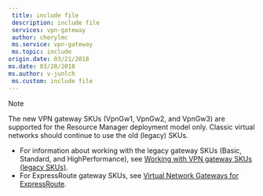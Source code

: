 ```yaml
---
 title: include file
 description: include file
 services: vpn-gateway
 author: cherylmc
 ms.service: vpn-gateway
 ms.topic: include
origin.date: 03/21/2018
ms.date: 03/28/2018
ms.author: v-junlch
 ms.custom: include file
---
```


> [!NOTE]
> The new VPN gateway SKUs (VpnGw1, VpnGw2, and VpnGw3) are supported for the Resource Manager deployment model only. Classic virtual networks should continue to use the old (legacy) SKUs.
>  * For information about working with the legacy gateway SKUs (Basic, Standard, and HighPerformance), see [Working with VPN gateway SKUs (legacy SKUs)](../articles/vpn-gateway/vpn-gateway-about-skus-legacy.md).
>  * For ExpressRoute gateway SKUs, see [Virtual Network Gateways for ExpressRoute](../articles/expressroute/expressroute-about-virtual-network-gateways.md).
>
>

<!-- ms.date: 03/28/2018 -->